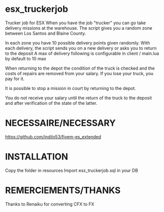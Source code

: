 # esx_truckerjob

Trucker job for ESX
When you have the job "trucker" you can go take delivery missions at the warehouse.
The script gives you a random zone between Los Santos and Blaine County.

In each zone you have 10 possible delivery points given randomly.
With each delivery, the script sends you on a new delivery or asks you to return to the deposit
A max of delivery following is configurable in client / main.lua by default to 10 max

When returning to the depot the condition of the truck is checked and the costs of repairs are removed from your salary.
If you lose your truck, you pay for it.

It is possible to stop a mission in court by returning to the depot.

You do not receive your salary until the return of the truck to the deposit and after verification of the state of the latter.

# NECESSAIRE/NECESSARY
https://github.com/indilo53/fivem-es_extended

# INSTALLATION
Copy the folder in resources
Import esx_truckerjob.sql in your DB

# REMERCIEMENTS/THANKS
Thanks to Renaiku for converting CFX to FX

